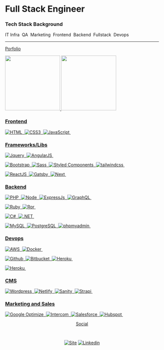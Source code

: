 # Full Stack Engineer

### Tech Stack Background

IT Infra&nbsp;
QA&nbsp;
Marketing&nbsp;
Frontend&nbsp;
Backend&nbsp;
Fullstack&nbsp;
Devops&nbsp;
<hr>

<a href="https://taiguaras.xyz"> Porfolio </a>

 <div>
  <a href="https://github.com/taiguaras">
  <img height="180em" src="https://github-readme-stats.vercel.app/api?username=taiguaras&show_icons=true&theme=github_dark&include_all_commits=true&count_private=true"/>
  <img height="180em" src="https://github-readme-stats.vercel.app/api/top-langs/?username=taiguaras&layout=compact&langs_count=7&theme=github_dark"/>
</div>

### Frontend

![HTML](https://img.shields.io/badge/HTML5-E34F26?style=flat&logo=html5&logoColor=white)&nbsp;
![CSS3](https://img.shields.io/badge/CSS3-1572B6?style=flat&logo=css3&logoColor=white)&nbsp;
![JavaScript](https://img.shields.io/badge/-JavaScript-FEAE32?style=flat&logoColor=fff&logo=javascript)&nbsp;

### Frameworks/Libs

![Jquery](https://img.shields.io/badge/jQuery-0769AD?style=flat&logo=jquery&logoColor=white)&nbsp;
![AngularJS](https://img.shields.io/badge/AngularJS-E23237?style=flat&logo=angularjs&logoColor=white)&nbsp;

![Bootstrap](https://img.shields.io/badge/Bootstrap-563D7C?style=flat&logo=bootstrap&logoColor=white)&nbsp;
![Sass](https://img.shields.io/badge/Sass-CC6699?style=flat&logo=sass&logoColor=white)&nbsp;
![Styled Components](https://img.shields.io/badge/styled--components-DB7093?style=flat&logo=styled-components&logoColor=white)&nbsp;
![tailwindcss](https://img.shields.io/badge/tailwindcss-33B5C2?style=flat&logo=tailwindcss&logoColor=white)&nbsp;


![ReactJS](https://img.shields.io/badge/React-20232A?style=flat&logo=react&logoColor=61DAFB)&nbsp;
![Gatsby](https://img.shields.io/badge/Gatsby-663399?style=flat&logo=gatsby&logoColor=white)&nbsp;
![Next](https://img.shields.io/badge/NextJS-000?style=flat&logo=next.js&logoColor=white)&nbsp;

### Backend

![PHP](https://img.shields.io/badge/PHP-777BB4?style=flat&logo=php&logoColor=white)&nbsp;
![Node](https://img.shields.io/badge/-Node.js-5B9856?style=flat&logoColor=fff&logo=node.js)&nbsp;
![ExpressJs](https://img.shields.io/badge/Express.js-404D59?style=flat&logo=express&logoColor=white)&nbsp;
![GraphQL](https://img.shields.io/badge/GraphQL-de33a6?style=flat&logo=graphql&logoColor=white)&nbsp;

![Ruby](https://img.shields.io/badge/Ruby-CC342D?style=flat&logo=ruby&logoColor=white)&nbsp;
![Ror](https://img.shields.io/badge/Ruby_on_Rails-CC0000?style=flat&logo=ruby-on-rails&logoColor=white)&nbsp;

![C#](https://img.shields.io/badge/C%23-239120?style=flat&logo=c-sharp&logoColor=white)&nbsp;
![.NET](https://img.shields.io/badge/.NET-5C2D91?style=flat&logo=.net&logoColor=white)&nbsp;

![MySQL](https://img.shields.io/badge/MySQL-00000F?style=flat&logo=mysql&logoColor=white)&nbsp;
![PostgreSQL](https://img.shields.io/badge/-PostgreSQL-336791?style=flat&logoColor=fff&logo=postgresql)&nbsp;
![phpmyadmin](https://img.shields.io/badge/phpmyadmin-404D59?style=flat&logo=o=&logoColor=white)&nbsp;

### Devops

![AWS](https://img.shields.io/badge/AWS%20-%23FF9900.svg?&style=flat&logo=amazon-aws&logoColor=232F3E)&nbsp; 
![Docker](https://img.shields.io/badge/-Docker-099cec?style=flat&logoColor=fff&logo=docker)&nbsp;

![Github]( https://img.shields.io/badge/GitHub-100000?style=flat&logo=github&logoColor=white)&nbsp;
![Bitbucket]( https://img.shields.io/badge/Bitbucket-330F63?style=flat&logo=bitbucket&logoColor=white)&nbsp;
![Heroku]( https://img.shields.io/badge/Heroku-430098?style=flat&logo=heroku&logoColor=white)&nbsp;

![Heroku]( https://img.shields.io/badge/XAMPP-f37623?style=flat&logo=xampp&logoColor=white)&nbsp;

### CMS

![Wordpress]( https://img.shields.io/badge/Wordpress-3c4043?style=flat&logo=wordpress&logoColor=white)&nbsp;
![Netlify](https://img.shields.io/badge/Netlify-00C7B7?style=flat&logo=netlify&logoColor=white)&nbsp;
![Sanity](https://img.shields.io/badge/Sanity-404D59?style=flat&logo=sanity&logoColor=white)&nbsp;
![Strapi](https://img.shields.io/badge/Strapi-8e75ff?style=flat&logo=strapi&logoColor=white)&nbsp;

### Marketing and Sales

![Google Optimize](https://img.shields.io/badge/Optimize-b68be9?style=flat&logo=google-optimize&logoColor=white)&nbsp;
![Intercom](https://img.shields.io/badge/Intercom-276bf2?style=flat&logo=intercom&logoColor=white)&nbsp;
![Salesforce](https://img.shields.io/badge/Salesforce-009cd9?style=flat&logo=salesforce&logoColor=white)&nbsp;
![Hubspot](https://img.shields.io/badge/Hubspot-ec805c?style=flat&logo=hubspot&logoColor=white)&nbsp;

<div>
   <p align="center">Social</p><br>
   <p align="center">
       <a href="https://taiguaras.xyz"><img alt="Site" src="https://img.shields.io/badge/-Website-000?style=for-the-badge&logo=gg==&logoColor=white"></a>
      <a href="https://www.linkedin.com/in/taiguaras"><img alt="Linkedin" src="https://img.shields.io/badge/-LinkedIn-blue?style=for-the-badge&logo=Linkedin&logoColor=white"></a>
   </p>
</div>


